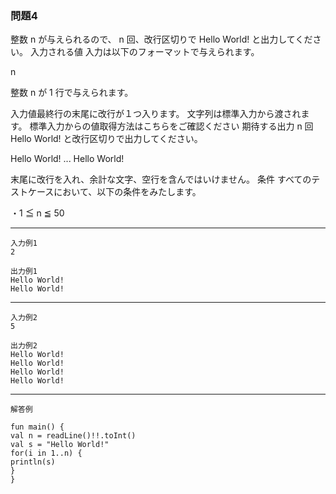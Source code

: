 ### 問題4

整数 n が与えられるので、 n 回、改行区切りで Hello World! と出力してください。
入力される値
入力は以下のフォーマットで与えられます。

n

整数 n が 1 行で与えられます。

入力値最終行の末尾に改行が１つ入ります。
文字列は標準入力から渡されます。 標準入力からの値取得方法はこちらをご確認ください
期待する出力
n 回 Hello World! と改行区切りで出力してください。

Hello World!
...
Hello World!

末尾に改行を入れ、余計な文字、空行を含んではいけません。
条件
すべてのテストケースにおいて、以下の条件をみたします。

・1 ≦ n ≦ 50

---
    入力例1
    2
    
    出力例1
    Hello World!
    Hello World!

---

    入力例2
    5
    
    出力例2
    Hello World!
    Hello World!
    Hello World!
    Hello World!

---

    解答例
    
    fun main() {
    val n = readLine()!!.toInt()
    val s = "Hello World!"
    for(i in 1..n) {
    println(s)
    }
    }

